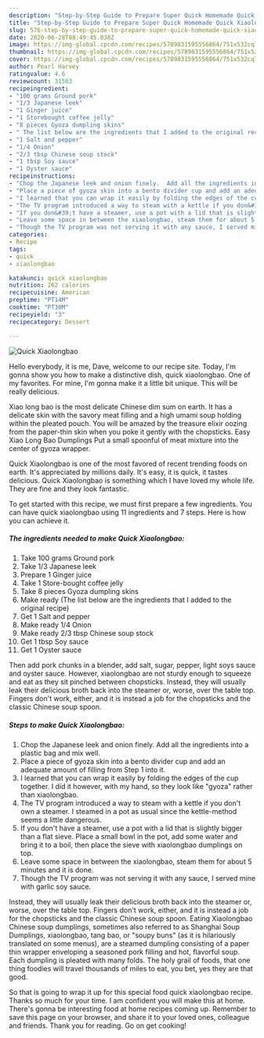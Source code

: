 ```yaml
---
description: "Step-by-Step Guide to Prepare Super Quick Homemade Quick Xiaolongbao"
title: "Step-by-Step Guide to Prepare Super Quick Homemade Quick Xiaolongbao"
slug: 576-step-by-step-guide-to-prepare-super-quick-homemade-quick-xiaolongbao
date: 2020-06-28T08:49:45.038Z
image: https://img-global.cpcdn.com/recipes/5789831595556864/751x532cq70/quick-xiaolongbao-recipe-main-photo.jpg
thumbnail: https://img-global.cpcdn.com/recipes/5789831595556864/751x532cq70/quick-xiaolongbao-recipe-main-photo.jpg
cover: https://img-global.cpcdn.com/recipes/5789831595556864/751x532cq70/quick-xiaolongbao-recipe-main-photo.jpg
author: Pearl Harvey
ratingvalue: 4.6
reviewcount: 31503
recipeingredient:
- "100 grams Ground pork"
- "1/3 Japanese leek"
- "1 Ginger juice"
- "1 Storebought coffee jelly"
- "8 pieces Gyoza dumpling skins"
- " The list below are the ingredients that I added to the original recipe"
- "1 Salt and pepper"
- "1/4 Onion"
- "2/3 tbsp Chinese soup stock"
- "1 tbsp Soy sauce"
- "1 Oyster sauce"
recipeinstructions:
- "Chop the Japanese leek and onion finely.  Add all the ingredients into a plastic bag and mix well."
- "Place a piece of gyoza skin into a bento divider cup and add an adequate amount of filling from Step 1 into it."
- "I learned that you can wrap it easily by folding the edges of the cup together.  I did it however, with my hand, so they look like &#34;gyoza&#34; rather than xiaolongbao."
- "The TV program introduced a way to steam with a kettle if you don&#39;t own a steamer.  I steamed in a pot as usual since the kettle-method seems a little dangerous."
- "If you don&#39;t have a steamer, use a pot with a lid that is slightly bigger than a flat sieve.  Place a small bowl in the pot, add some water and bring it to a boil, then place the sieve with xiaolongbao dumplings on top."
- "Leave some space in between the xiaolongbao, steam them for about 5 minutes and it is done."
- "Though the TV program was not serving it with any sauce, I served mine with garlic soy sauce."
categories:
- Recipe
tags:
- quick
- xiaolongbao

katakunci: quick xiaolongbao 
nutrition: 262 calories
recipecuisine: American
preptime: "PT14M"
cooktime: "PT30M"
recipeyield: "3"
recipecategory: Dessert

---
```



![Quick Xiaolongbao](https://img-global.cpcdn.com/recipes/5789831595556864/751x532cq70/quick-xiaolongbao-recipe-main-photo.jpg)

Hello everybody, it is me, Dave, welcome to our recipe site. Today, I'm gonna show you how to make a distinctive dish, quick xiaolongbao. One of my favorites. For mine, I'm gonna make it a little bit unique. This will be really delicious.

Xiao long bao is the most delicate Chinese dim sum on earth. It has a delicate skin with the savory meat filling and a high umami soup holding within the pleated pouch. You will be amazed by the treasure elixir oozing from the paper-thin skin when you poke it gently with the chopsticks. Easy Xiao Long Bao Dumplings Put a small spoonful of meat mixture into the center of gyoza wrapper.

Quick Xiaolongbao is one of the most favored of recent trending foods on earth. It's appreciated by millions daily. It's easy, it is quick, it tastes delicious. Quick Xiaolongbao is something which I have loved my whole life. They are fine and they look fantastic.


To get started with this recipe, we must first prepare a few ingredients. You can have quick xiaolongbao using 11 ingredients and 7 steps. Here is how you can achieve it.

<!--inarticleads1-->

##### The ingredients needed to make Quick Xiaolongbao:

1. Take 100 grams Ground pork
1. Take 1/3 Japanese leek
1. Prepare 1 Ginger juice
1. Take 1 Store-bought coffee jelly
1. Take 8 pieces Gyoza dumpling skins
1. Make ready  (The list below are the ingredients that I added to the original recipe)
1. Get 1 Salt and pepper
1. Make ready 1/4 Onion
1. Make ready 2/3 tbsp Chinese soup stock
1. Get 1 tbsp Soy sauce
1. Get 1 Oyster sauce


Then add pork chunks in a blender, add salt, sugar, pepper, light soys sauce and oyster sauce. However, xiaolongbao are not sturdy enough to squeeze and eat as they sit pinched between chopsticks. Instead, they will usually leak their delicious broth back into the steamer or, worse, over the table top. Fingers don&#39;t work, either, and it is instead a job for the chopsticks and the classic Chinese soup spoon. 

<!--inarticleads2-->

##### Steps to make Quick Xiaolongbao:

1. Chop the Japanese leek and onion finely.  Add all the ingredients into a plastic bag and mix well.
1. Place a piece of gyoza skin into a bento divider cup and add an adequate amount of filling from Step 1 into it.
1. I learned that you can wrap it easily by folding the edges of the cup together.  I did it however, with my hand, so they look like &#34;gyoza&#34; rather than xiaolongbao.
1. The TV program introduced a way to steam with a kettle if you don&#39;t own a steamer.  I steamed in a pot as usual since the kettle-method seems a little dangerous.
1. If you don&#39;t have a steamer, use a pot with a lid that is slightly bigger than a flat sieve.  Place a small bowl in the pot, add some water and bring it to a boil, then place the sieve with xiaolongbao dumplings on top.
1. Leave some space in between the xiaolongbao, steam them for about 5 minutes and it is done.
1. Though the TV program was not serving it with any sauce, I served mine with garlic soy sauce.


Instead, they will usually leak their delicious broth back into the steamer or, worse, over the table top. Fingers don&#39;t work, either, and it is instead a job for the chopsticks and the classic Chinese soup spoon. Eating Xiaolongbao Chinese soup dumplings, sometimes also referred to as Shanghai Soup Dumplings, xiaolongbao, tang bao, or &#34;soupy buns&#34; (as it is hilariously translated on some menus), are a steamed dumpling consisting of a paper thin wrapper enveloping a seasoned pork filling and hot, flavorful soup. Each dumpling is pleated with many folds. The holy grail of foods, that one thing foodies will travel thousands of miles to eat, you bet, yes they are that good. 

So that is going to wrap it up for this special food quick xiaolongbao recipe. Thanks so much for your time. I am confident you will make this at home. There's gonna be interesting food at home recipes coming up. Remember to save this page on your browser, and share it to your loved ones, colleague and friends. Thank you for reading. Go on get cooking!
